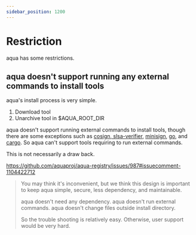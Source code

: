 ```yaml
---
sidebar_position: 1200
---
```


# Restriction

aqua has some restrictions.

## aqua doesn't support running any external commands to install tools

aqua's install process is very simple.

1. Download tool
1. Unarchive tool in $AQUA_ROOT_DIR

aqua doesn't support running external commands to install tools, though there are some exceptions such as [cosign, slsa-verifier](/docs/reference/security/cosign-slsa), [minisign](/docs/reference/security/minisign), [go](/docs/reference/registry-config/go-install-package), and [cargo](/docs/reference/registry-config/cargo-package).
So aqua can't support tools requiring to run external commands.

This is not necessarily a draw back.

https://github.com/aquaproj/aqua-registry/issues/987#issuecomment-1104422712

> You may think it's inconvenient, but we think this design is important to keep aqua simple, secure, less dependency, and maintainable.
> 
> aqua doesn't need any dependency.
> aqua doesn't run external commands.
> aqua doesn't change files outside install directory.
> 
> So the trouble shooting is relatively easy.
> Otherwise, user support would be very hard.
